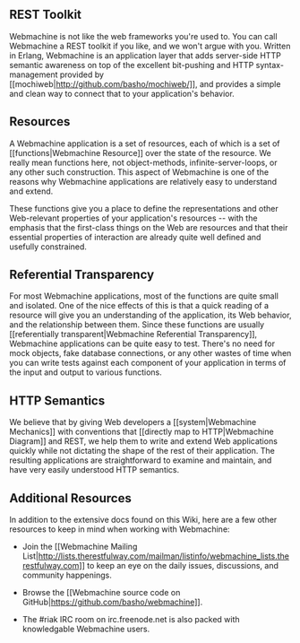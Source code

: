 ## REST Toolkit

Webmachine is not like the web frameworks you're used to. You can call
Webmachine a REST toolkit if you like, and we won't argue with
you. Written in Erlang, Webmachine is an application layer that adds server-side HTTP semantic
awareness on top of the excellent bit-pushing and HTTP
syntax-management provided by
[[mochiweb|http://github.com/basho/mochiweb/]], and provides a simple
and clean way to connect that to your application's behavior.

## Resources

A Webmachine application is a set of resources, each of which is a set
of [[functions|Webmachine Resource]] over the state of the
resource. We really mean functions here, not object-methods,
infinite-server-loops, or any other such construction. This aspect of
Webmachine is one of the reasons why Webmachine applications are
relatively easy to understand and extend.

These functions give you a place to define the representations and
other Web-relevant properties of your application's resources -- with
the emphasis that the first-class things on the Web are resources and
that their essential properties of interaction are already quite well
defined and usefully constrained.

## Referential Transparency

For most Webmachine applications, most of the functions are quite
small and isolated. One of the nice effects of this is that a quick
reading of a resource will give you an understanding of the
application, its Web behavior, and the relationship between
them. Since these functions are usually [[referentially
transparent|Webmachine Referential Transparency]], Webmachine
applications can be quite easy to test. There's no need for mock
objects, fake database connections, or any other wastes of time when
you can write tests against each component of your application in
terms of the input and output to various functions.

## HTTP Semantics

We believe that by giving Web developers a
[[system|Webmachine Mechanics]] with conventions that [[directly map
to HTTP|Webmachine Diagram]] and REST, we help them to write and
extend Web applications quickly while not dictating the shape of the
rest of their application. The resulting applications are
straightforward to examine and maintain, and have very easily
understood HTTP semantics.

## Additional Resources

In addition to the extensive docs found on this Wiki, here are a few other resources to keep in mind when working with Webmachine:


* Join the [[Webmachine Mailing
  List|http://lists.therestfulway.com/mailman/listinfo/webmachine_lists.therestfulway.com]]
  to keep an eye on the daily issues, discussions, and community happenings. 

* Browse the [[Webmachine source code on GitHub|https://github.com/basho/webmachine]].

* The #riak IRC room on irc.freenode.net is also packed with knowledgable Webmachine users.
